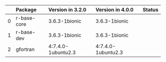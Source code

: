 <!-- markdown-link-check-disable -->

|    | Package     | Version in 3.2.0   | Version in 4.0.0   | Status   |
|---:|:------------|:-------------------|:-------------------|:---------|
|  0 | r-base-core | 3.6.3-1bionic      | 3.6.3-1bionic      |          |
|  1 | r-base-dev  | 3.6.3-1bionic      | 3.6.3-1bionic      |          |
|  2 | gfortran    | 4:7.4.0-1ubuntu2.3 | 4:7.4.0-1ubuntu2.3 |          |